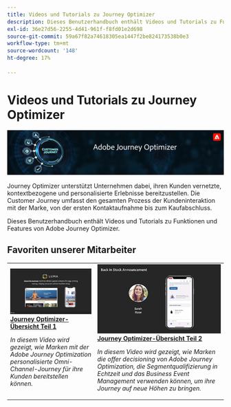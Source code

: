 ```yaml
---
title: Videos und Tutorials zu Journey Optimizer
description: Dieses Benutzerhandbuch enthält Videos und Tutorials zu Funktionen und Features von Adobe Journey Optimizer.
exl-id: 36e27d56-2255-4d41-961f-f8fd01e2d698
source-git-commit: 59a67f82a74618305ea1447f2be824173538b0e3
workflow-type: tm+mt
source-wordcount: '148'
ht-degree: 17%

---
```



# Videos und Tutorials zu Journey Optimizer

![](./assets/ajo-banner.png)

Journey Optimizer unterstützt Unternehmen dabei, ihren Kunden vernetzte, kontextbezogene und personalisierte Erlebnisse bereitzustellen. Die Customer Journey umfasst den gesamten Prozess der Kundeninteraktion mit der Marke, von der ersten Kontaktaufnahme bis zum Kaufabschluss.

Dieses Benutzerhandbuch enthält Videos und Tutorials zu Funktionen und Features von Adobe Journey Optimizer.

## Favoriten unserer Mitarbeiter

<table>
<tr>
  <td>
    <a href="./introduction/journey-optimizer-overview-part-1.md">
      <img alt="Übersicht über Journey Optimizer Teil 1: Bereitstellen von Omni-Channel-Journey (Video)" src="./assets/334174.jpg"/>
    </a>
    <div>
      <a href="./introduction/journey-optimizer-overview-part-1.md">
    <strong>Journey Optimizer-Übersicht Teil 1  </strong>
    </a>
    </div>
    <p>
    <em>In diesem Video wird gezeigt, wie Marken mit der Adobe Journey Optimization personalisierte Omni-Channel-Journey für ihre Kunden bereitstellen können.</em>
    <p>
  </td>
    <td>
    <a href="./introduction/journey-optimizer-overview-part-2.md">
      <img alt="Journey Optimizer-Übersicht Teil 2: Bereitstellen von Omni-Channel-Journey (Video)" src="./assets/334175.jpg"/>
    </a>
    <div>
      <a href="./introduction/journey-optimizer-overview-part-2.md">
    <strong>Journey Optimizer-Übersicht Teil 2  </strong>
    </a>
    </div>
    <p>
    <em>In diesem Video wird gezeigt, wie Marken die offer decisioning von Adobe Journey Optimization, die Segmentqualifizierung in Echtzeit und das Business Event Management verwenden können, um ihre Journey auf neue Höhen zu bringen.</em>
    <p>
  </td>
</table>




